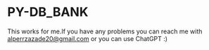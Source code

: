 # PY-DB_BANK
This works for me.If you have any problems you can reach me with alperrzazade20@gmail.com or you can use ChatGPT :)
